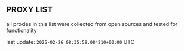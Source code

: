 ## PROXY LIST

all proxies in this list were collected from open sources and tested for functionality

last update: `2025-02-26 08:35:59.084210+00:00` UTC